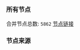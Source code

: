 ### 所有节点
合并节点总数: `5862`
[节点链接](https://github.com/rzhy1/33/raw/master/sub/sub_merge_base64.txt)

### 节点来源
